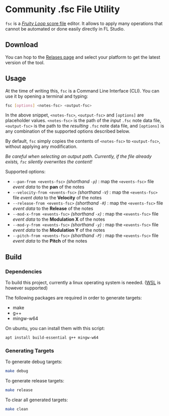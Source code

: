 # Community .fsc File Utility

`fsc` is a [*Fruity Loop* score file](https://www.image-line.com/fl-studio-learning/fl-studio-online-manual/html/fformats_other_fsc.htm) editor. It allows to apply many operations that cannot be automated or done easily directly in FL Studio.

## Download

You can hop to the [Relases page](https://github.com/lebel-louisjacob/fsc/releases) and select your platform to get the latest version of the tool.

## Usage

At the time of writing this, `fsc` is a Command Line Interface (CLI). You can use it by opening a terminal and typing:

```sh
fsc [options] <notes-fsc> <output-fsc>
```

In the above snippet, `<notes-fsc>`, `<output-fsc>` and `[options]` are placeholder values. `<notes-fsc>` is the path of the *input* `.fsc` note data file, `<output-fsc>` is the path to the *resulting* `.fsc` note data file, and `[options]` is any combination of the supported options described below.

By default, `fsc` simply copies the contents of `<notes-fsc>` to `<output-fsc>`, without applying any modification.

*Be careful when selecting an output path. Currently, if the file already exists, `fsc` silently overwrites the content!*

Supported options:

- `--pan-from <events-fsc>` *(shorthand `-p`)* : map the `<events-fsc>` file *event data* to the **pan** of the notes
- `--velocity-from <events-fsc>` *(shorthand `-V`)* : map the `<events-fsc>` file *event data* to the **Velocity** of the notes
- `--release-from <events-fsc>` *(shorthand `-R`)* : map the `<events-fsc>` file *event data* to the **Release** of the notes
- `--mod-x-from <events-fsc>` *(shorthand `-x`)* : map the `<events-fsc>` file *event data* to the **Modulation X** of the notes
- `--mod-y-from <events-fsc>` *(shorthand `-y`)* : map the `<events-fsc>` file *event data* to the **Modulation Y** of the notes
- `--pitch-from <events-fsc>` *(shorthand `-P`)* : map the `<events-fsc>` file *event data* to the **Pitch** of the notes

## Build

### Dependencies

To build this project, currently a linux operating system is needed. ([WSL](https://docs.microsoft.com/en-us/windows/wsl/install-win10) is however supported)

The following packages are required in order to generate targets:

- make
- g++
- mingw-w64

On ubuntu, you can install them with this script:

```sh
apt install build-essential g++ mingw-w64
```

### Generating Targets

To generate debug targets:

```sh
make debug
```

To generate release targets:

```sh
make release
```

To clear all generated targets:

```sh
make clean
```

